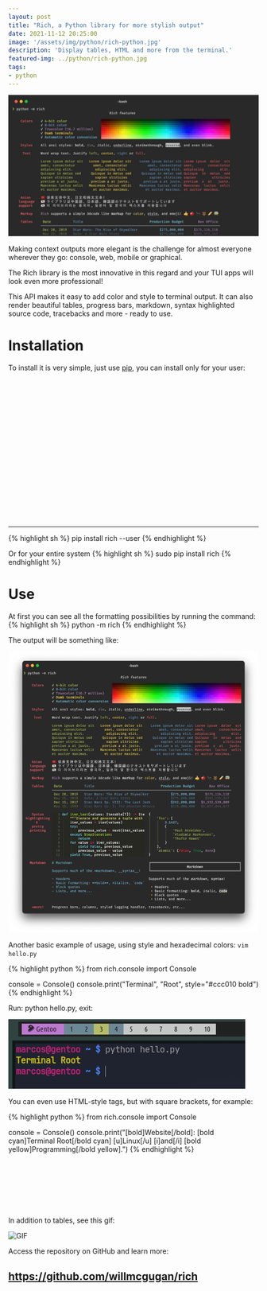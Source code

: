 ```yaml
---
layout: post
title: "Rich, a Python library for more stylish output"
date: 2021-11-12 20:25:00
image: '/assets/img/python/rich-python.jpg'
description: 'Display tables, HTML and more from the terminal.'
featured-img: ../python/rich-python.jpg
tags:
- python
---
```


![Rich, a Python library for more stylish output](/assets/img/python/rich-python.jpg)

Making context outputs more elegant is the challenge for almost everyone wherever they go: console, web, mobile or graphical.

The Rich library is the most innovative in this regard and your TUI apps will look even more professional!

This API makes it easy to add color and style to terminal output. It can also render beautiful tables, progress bars, markdown, syntax highlighted source code, tracebacks and more - ready to use.

# Installation
To install it is very simple, just use [pip](https://pypi.org/project/pip/), you can install only for your user:

<!-- QUADRADO -->
<script async src="//pagead2.googlesyndication.com/pagead/js/adsbygoogle.js"></script>
<ins class="adsbygoogle"
style="display:inline-block;width:336px;height:280px"
data-ad-client="ca-pub-2838251107855362"
data-ad-slot="5351066970"></ins>
<script>
(adsbygoogle = window.adsbygoogle || []).push({});
</script>

---

{% highlight sh %}
pip install rich --user
{% endhighlight %}

Or for your entire system
{% highlight sh %}
sudo pip install rich
{% endhighlight %}

# Use
At first you can see all the formatting possibilities by running the command:
{% highlight sh %}
python -m rich
{% endhighlight %}

The output will be something like:

![Rich](/assets/img/python/rich.png) 

Another basic example of usage, using style and hexadecimal colors: `vim hello.py`

{% highlight python %}
from rich.console import Console

console = Console()
console.print("Terminal", "Root", style="#ccc010 bold")
{% endhighlight %}

Run: python hello.py, exit:

![Rich, a Python library for more stylish output](/assets/img/python/hello-rich.png) 

You can even use HTML-style tags, but with square brackets, for example:

{% highlight python %}
from rich.console import Console

console = Console()
console.print("[bold]Website[/bold]: [bold cyan]Terminal Root[/bold cyan] [u]Linux[/u] [i]and[/i] [bold yellow]Programming[/bold yellow].")
{% endhighlight %}

<!-- LISTA MIN -->
<script async src="//pagead2.googlesyndication.com/pagead/js/adsbygoogle.js"></script>
<ins class="adsbygoogle"
style="display:inline-block;width:730px;height:95px"
data-ad-client="ca-pub-2838251107855362"
data-ad-slot="5351066970"></ins>
<script>
(adsbygoogle = window.adsbygoogle || []).push({});
</script>

In addition to tables, see this gif:

![GIF](https://terminalroot.com.br/assets/img/python/rich-table.gif) 

Access the repository on GitHub and learn more:
## <https://github.com/willmcgugan/rich>


